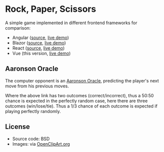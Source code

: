 # Rock, Paper, Scissors

A simple game implemented in different frontend frameworks for comparison:

* Angular ([source](https://github.com/Daniel-Methfessel/rock-paper-scissors/tree/master/angular), [live demo](https://angular.rock-paper-scissors.dame-software.com/))
* Blazor ([source](https://github.com/Daniel-Methfessel/rock-paper-scissors/tree/master/blazor), [live demo](https://blazor.rock-paper-scissors.dame-software.com/))
* React ([source](https://github.com/Daniel-Methfessel/rock-paper-scissors/tree/master/reactjs), [live demo](https://react.rock-paper-scissors.dame-software.com/))
* Vue (this version, [live demo](https://vue.rock-paper-scissors.dame-software.com/))

## Aaronson Oracle

The computer opponent is an [Aaronson Oracle](https://github.com/elsehow/aaronson-oracle/tree/master),
predicting the player's next move from his previous moves.

Where the above link has two outcomes (correct/incorrect),
thus a 50:50 chance is expected in the perfectly random case,
here there are three outcomes (win/lose/tie).
Thus a 1/3 chance of each outcome is expected if playing perfectly randomly.

## License

* Source code: BSD
* Images: via [OpenClipArt.org](https://openclipart.org/detail/325653/rock-scissors-paper)

